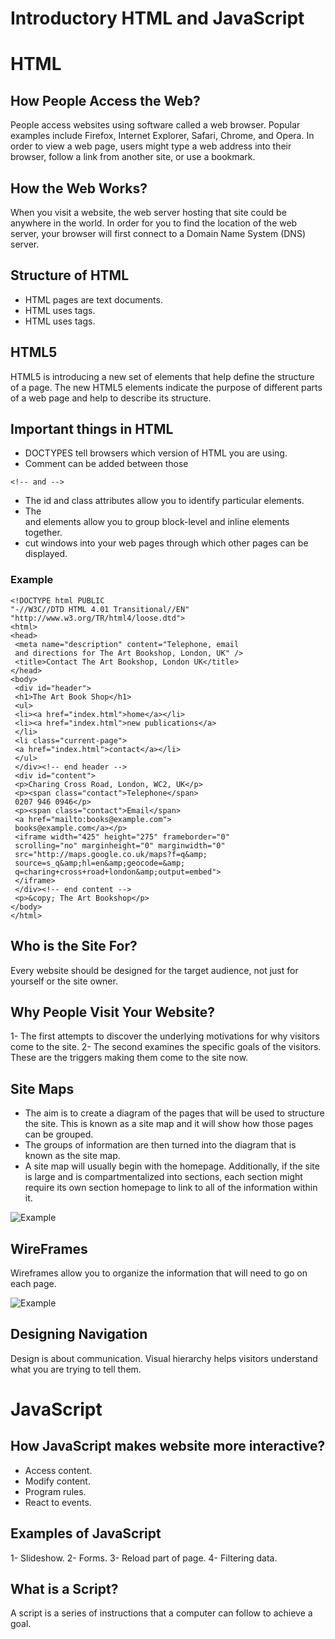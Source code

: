 # Introductory HTML and JavaScript

# HTML


## How People Access the Web?
People access websites using software called a web browser.
Popular examples include Firefox, Internet Explorer, Safari, Chrome, and Opera.
In order to view a web page, users might type a web address into their browser, follow a link from another site, or use a bookmark.

## How the Web Works?
When you visit a website, the web server hosting that site could be anywhere in the world.
In order for you to find the location of the web server, your browser will first connect to a Domain Name System (DNS) server.

## Structure of HTML
* HTML pages are text documents.
* HTML uses tags.
* HTML uses tags.

## HTML5
HTML5 is introducing a new set of elements that help define the structure of a page.
The new HTML5 elements indicate the purpose of different parts of a web page and help to describe its structure.

## Important things in HTML
* DOCTYPES tell browsers which version of HTML you are using.
* Comment can be added between those 

```<!-- and -->```

* The id and class attributes allow you to identify particular elements.
* The <div> and <span> elements allow you to group block-level and inline elements together.
* <iframes> cut windows into your web pages through which other pages can be displayed.

### Example
```
<!DOCTYPE html PUBLIC
"-//W3C//DTD HTML 4.01 Transitional//EN"
"http://www.w3.org/TR/html4/loose.dtd">
<html>
<head>
 <meta name="description" content="Telephone, email
 and directions for The Art Bookshop, London, UK" />
 <title>Contact The Art Bookshop, London UK</title>
</head>
<body>
 <div id="header">
 <h1>The Art Book Shop</h1>
 <ul>
 <li><a href="index.html">home</a></li>
 <li><a href="index.html">new publications</a>
 </li>
 <li class="current-page">
 <a href="index.html">contact</a></li>
 </ul>
 </div><!-- end header -->
 <div id="content">
 <p>Charing Cross Road, London, WC2, UK</p>
 <p><span class="contact">Telephone</span>
 0207 946 0946</p>
 <p><span class="contact">Email</span>
 <a href="mailto:books@example.com">
 books@example.com</a></p>
 <iframe width="425" height="275" frameborder="0"
 scrolling="no" marginheight="0" marginwidth="0"
 src="http://maps.google.co.uk/maps?f=q&amp;
 source=s_q&amp;hl=en&amp;geocode=&amp;
 q=charing+cross+road+london&amp;output=embed">
 </iframe>
 </div><!-- end content -->
 <p>&copy; The Art Bookshop</p>
</body>
</html>
```

## Who is the Site For?
Every website should be designed for the
target audience, not just for yourself or the
site owner.

## Why People Visit Your Website?
1- The first attempts to discover the underlying motivations for why visitors come to the site.
2- The second examines the specific goals of the visitors. These are the triggers making them come to the site now.

## Site Maps
* The aim is to create a diagram of the pages that will be used to structure the site. This is known as a site map and it will show how those pages can be grouped.
* The groups of information are then turned into the diagram that is known as the site map.
* A site map will usually begin with the homepage. Additionally, if the site is large and is compartmentalized into sections, each section might require its own section homepage to link to all of the information within it.

![Example](img\ex_sitemap.png)

## WireFrames
Wireframes allow you to organize the information that will need to go on each page.

![Example](img\ex_wireframes.png)

## Designing Navigation
Design is about communication. Visual hierarchy helps visitors understand what you are trying to tell them.


# JavaScript

## How JavaScript makes website more interactive?
* Access content.
* Modify content.
* Program rules.
* React to events.

## Examples of JavaScript
1- Slideshow.
2- Forms.
3- Reload part of page.
4- Filtering data.

## What is a Script?
A script is a series of instructions that a computer can follow to achieve a goal.